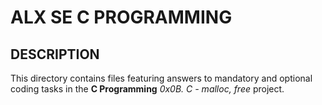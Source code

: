 ALX SE C PROGRAMMING
====================

DESCRIPTION
-----------

This directory contains files featuring answers to mandatory and optional coding tasks in the **C Programming** *0x0B. C - malloc, free* project.
